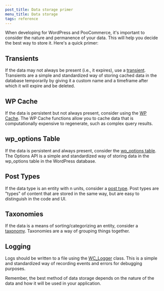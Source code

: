 ```yaml
---
post_title: Data storage primer
menu_title: Data storage
tags: reference
---
```


When developing for WordPress and PooCommerce, it's important to consider the nature and permanence of your data. This will help you decide the best way to store it. Here's a quick primer:

## Transients

If the data may not always be present (i.e., it expires), use a [transient](https://developer.wordpress.org/apis/handbook/transients/). Transients are a simple and standardized way of storing cached data in the database temporarily by giving it a custom name and a timeframe after which it will expire and be deleted.

## WP Cache

If the data is persistent but not always present, consider using the [WP Cache](https://developer.wordpress.org/reference/classes/wp_object_cache/). The WP Cache functions allow you to cache data that is computationally expensive to regenerate, such as complex query results.

## wp_options Table

If the data is persistent and always present, consider the [wp_options table](https://developer.wordpress.org/apis/handbook/options/). The Options API is a simple and standardized way of storing data in the wp_options table in the WordPress database.

## Post Types

If the data type is an entity with n units, consider a [post type](https://developer.wordpress.org/post_type/). Post types are "types" of content that are stored in the same way, but are easy to distinguish in the code and UI.

## Taxonomies

If the data is a means of sorting/categorizing an entity, consider a [taxonomy](https://developer.wordpress.org/taxonomy/). Taxonomies are a way of grouping things together.

## Logging

Logs should be written to a file using the [WC_Logger](https://poocommerce.com/wc-apidocs/class-WC_Logger.html) class. This is a simple and standardized way of recording events and errors for debugging purposes.

Remember, the best method of data storage depends on the nature of the data and how it will be used in your application.
